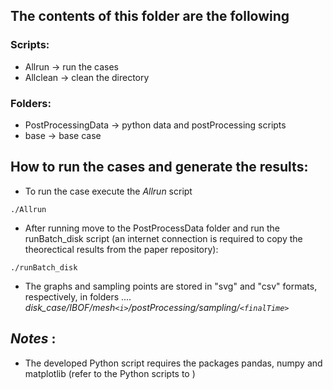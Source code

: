## The contents of this folder are the following

### Scripts:
* Allrun &rarr; run the cases 
* Allclean &rarr; clean the directory

### Folders: 
* PostProcessingData &rarr; python data and postProcessing scripts
* base &rarr; base case 

## How to run the cases and generate the results:
* To run the case execute the *Allrun* script
```
./Allrun
```
* After running move to the PostProcessData folder and run the runBatch_disk script (an internet connection is required to copy the theorectical results from the paper repository):
```
./runBatch_disk
```
* The graphs and sampling points are stored in "svg" and "csv" formats, respectively, in folders .... *disk_case/IBOF/mesh`<i>`/postProcessing/sampling/`<finalTime>`*

## *Notes* :
* The developed Python script requires the packages pandas, numpy and matplotlib (refer to the Python scripts to )



